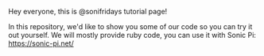 Hey everyone, this is @sonifridays tutorial page!

In this repository, we'd like to show you some of our code so you can try it out yourself. We will mostly provide ruby code, you can use it with Sonic Pi: https://sonic-pi.net/
